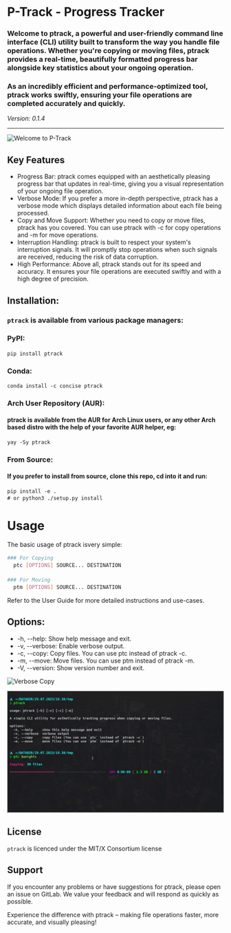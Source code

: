# P-Track - Progress Tracker

### **Welcome to ptrack, a powerful and user-friendly command line interface (CLI) utility built to transform the way you handle file operations. Whether you're copying or moving files, ptrack provides a real-time, beautifully formatted progress bar alongside key statistics about your ongoing operation.**
### **As an incredibly efficient and performance-optimized tool, ptrack works swiftly, ensuring your file operations are completed accurately and quickly.**

*Version: 0.1.4*

***

![Welcome to P-Track](./.gitlab/media/main.gif)

## Key Features

+ Progress Bar: ptrack comes equipped with an aesthetically pleasing progress bar that updates in real-time, giving you a visual representation of your ongoing file operation.
+ Verbose Mode: If you prefer a more in-depth perspective, ptrack has a verbose mode which displays detailed information about each file being processed.
+ Copy and Move Support: Whether you need to copy or move files, ptrack has you covered. You can use ptrack with -c for copy operations and -m for move operations.
+ Interruption Handling: ptrack is built to respect your system's interruption signals. It will promptly stop operations when such signals are received, reducing the risk of data corruption.
+ High Performance: Above all, ptrack stands out for its speed and accuracy. It ensures your file operations are executed swiftly and with a high degree of precision.


## Installation:

### **`ptrack`** is available from various package managers:

### **PyPI**:
    pip install ptrack

### **Conda**:
    conda install -c concise ptrack

### **Arch User Repository (AUR)**:
#### ptrack is available from the AUR for Arch Linux users, or any other Arch based distro with the help of your favorite AUR helper, eg:
    yay -Sy ptrack

### **From Source**:
#### If you prefer to install from source, clone this repo, cd into it and run:
    pip install -e .
    # or python3 ./setup.py install

# Usage

The basic usage of ptrack isvery simple:

```bash
### For Copying
  ptc [OPTIONS] SOURCE... DESTINATION

### For Moving
  ptm [OPTIONS] SOURCE... DESTINATION
```

Refer to the User Guide for more detailed instructions and use-cases.


## Options:
+ -h, --help: Show help message and exit.
+ -v, --verbose: Enable verbose output.
+ -c, --copy: Copy files. You can use ptc instead of ptrack -c.
+ -m, --move: Move files. You can use ptm instead of ptrack -m.
+ -V, --version: Show version number and exit.


![Verbose Copy](./.gitlab/media/vcopy.gif)


![Regular Copy](./.gitlab/media/copy.gif)


## License
`ptrack` is licenced under the MIT/X Consortium license

## Support
If you encounter any problems or have suggestions for ptrack, please open an issue on GitLab. We value your feedback and will respond as quickly as possible.


Experience the difference with ptrack – making file operations faster, more accurate, and visually pleasing!

